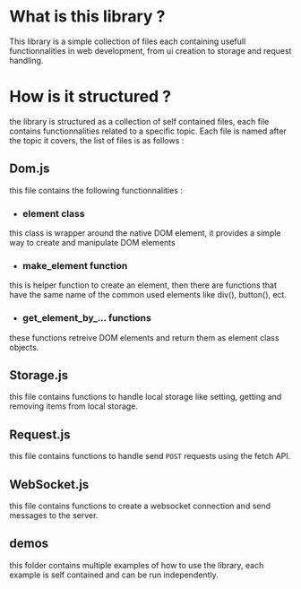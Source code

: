 # What is this library ?
This library is a simple collection of files each containing usefull functionnalities in web development, from ui creation to storage and request handling.


# How is it structured ?
the library is structured as a collection of self contained files, each file contains functionnalities related to a specific topic. Each file is named after the topic it covers, the list of files is as follows :

## Dom.js
this file contains the following functionnalities :
- ### element class 
this class is wrapper around the native DOM element, it provides a simple way to create and manipulate DOM elements
- ### make_element function
this is helper function to create an element, then there are functions that have the same name of the common used elements like div(), button(), ect.
- ### get_element_by_... functions
these functions retreive DOM elements and return them as element class objects.

## Storage.js
this file contains functions to handle local storage like setting, getting and removing items from local storage. 

## Request.js
this file contains functions to handle send `POST` requests using the fetch API.

## WebSocket.js
this file contains functions to create a websocket connection and send messages to the server.

## demos
this folder contains multiple examples of how to use the library, each example is self contained and can be run independently.